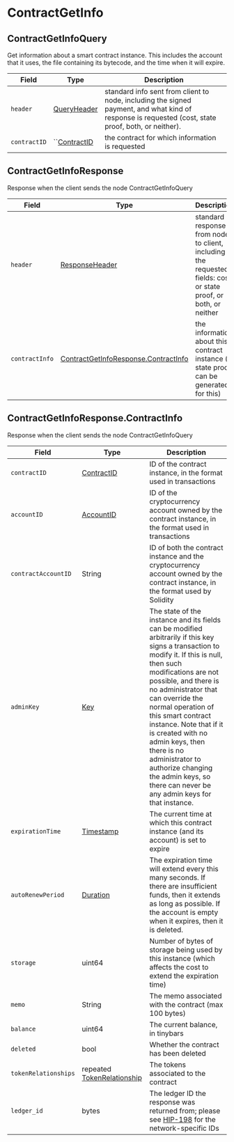 # ContractGetInfo

## ContractGetInfoQuery

Get information about a smart contract instance. This includes the account that it uses, the file containing its bytecode, and the time when it will expire.

| Field        | Type                                                                                                                                                | Description                                                                                                                                         |
| ------------ | --------------------------------------------------------------------------------------------------------------------------------------------------- | --------------------------------------------------------------------------------------------------------------------------------------------------- |
| `header`     | [QueryHeader](https://github.com/theekrystallee/hedera-style-guide/blob/sdk-v1/deprecated/hedera-api/smart-contracts/broken-reference/README.md)    | standard info sent from client to node, including the signed payment, and what kind of response is requested (cost, state proof, both, or neither). |
| `contractID` | \`\`[ContractID](https://github.com/theekrystallee/hedera-style-guide/blob/sdk-v1/deprecated/hedera-api/smart-contracts/broken-reference/README.md) | the contract for which information is requested                                                                                                     |

## ContractGetInfoResponse

Response when the client sends the node ContractGetInfoQuery

| Field          | Type                                                                                                                                                | Description                                                                                                      |
| -------------- | --------------------------------------------------------------------------------------------------------------------------------------------------- | ---------------------------------------------------------------------------------------------------------------- |
| `header`       | [ResponseHeader](https://github.com/theekrystallee/hedera-style-guide/blob/sdk-v1/deprecated/hedera-api/smart-contracts/broken-reference/README.md) | standard response from node to client, including the requested fields: cost, or state proof, or both, or neither |
| `contractInfo` | [ContractGetInfoResponse.ContractInfo](contractgetinfo.md#contractgetinforesponse-contractinfo)                                                     | the information about this contract instance (a state proof can be generated for this)                           |

## ContractGetInfoResponse.ContractInfo

Response when the client sends the node ContractGetInfoQuery

| Field                | Type                                                                                                                                                            | Description                                                                                                                                                                                                                                                                                                                                                                                                                                                     |
| -------------------- | --------------------------------------------------------------------------------------------------------------------------------------------------------------- | --------------------------------------------------------------------------------------------------------------------------------------------------------------------------------------------------------------------------------------------------------------------------------------------------------------------------------------------------------------------------------------------------------------------------------------------------------------- |
| `contractID`         | [ContractID](https://github.com/theekrystallee/hedera-style-guide/blob/sdk-v1/deprecated/hedera-api/smart-contracts/broken-reference/README.md)                 | ID of the contract instance, in the format used in transactions                                                                                                                                                                                                                                                                                                                                                                                                 |
| `accountID`          | [AccountID](https://github.com/theekrystallee/hedera-style-guide/blob/sdk-v1/deprecated/hedera-api/smart-contracts/broken-reference/README.md)                  | ID of the cryptocurrency account owned by the contract instance, in the format used in transactions                                                                                                                                                                                                                                                                                                                                                             |
| `contractAccountID`  | String                                                                                                                                                          | ID of both the contract instance and the cryptocurrency account owned by the contract instance, in the format used by Solidity                                                                                                                                                                                                                                                                                                                                  |
| `adminKey`           | [Key](https://github.com/theekrystallee/hedera-style-guide/blob/sdk-v1/deprecated/hedera-api/smart-contracts/broken-reference/README.md)                        | The state of the instance and its fields can be modified arbitrarily if this key signs a transaction to modify it. If this is null, then such modifications are not possible, and there is no administrator that can override the normal operation of this smart contract instance. Note that if it is created with no admin keys, then there is no administrator to authorize changing the admin keys, so there can never be any admin keys for that instance. |
| `expirationTime`     | [Timestamp](https://github.com/theekrystallee/hedera-style-guide/blob/sdk-v1/deprecated/hedera-api/smart-contracts/broken-reference/README.md)                  | The current time at which this contract instance (and its account) is set to expire                                                                                                                                                                                                                                                                                                                                                                             |
| `autoRenewPeriod`    | [Duration](https://github.com/theekrystallee/hedera-style-guide/blob/sdk-v1/deprecated/hedera-api/smart-contracts/broken-reference/README.md)                   | The expiration time will extend every this many seconds. If there are insufficient funds, then it extends as long as possible. If the account is empty when it expires, then it is deleted.                                                                                                                                                                                                                                                                     |
| `storage`            | uint64                                                                                                                                                          | Number of bytes of storage being used by this instance (which affects the cost to extend the expiration time)                                                                                                                                                                                                                                                                                                                                                   |
| `memo`               | String                                                                                                                                                          | The memo associated with the contract (max 100 bytes)                                                                                                                                                                                                                                                                                                                                                                                                           |
| `balance`            | uint64                                                                                                                                                          | The current balance, in tinybars                                                                                                                                                                                                                                                                                                                                                                                                                                |
| `deleted`            | bool                                                                                                                                                            | Whether the contract has been deleted                                                                                                                                                                                                                                                                                                                                                                                                                           |
| `tokenRelationships` | repeated [TokenRelationship](https://github.com/theekrystallee/hedera-style-guide/blob/sdk-v1/deprecated/hedera-api/smart-contracts/broken-reference/README.md) | The tokens associated to the contract                                                                                                                                                                                                                                                                                                                                                                                                                           |
| `ledger_id`          | bytes                                                                                                                                                           | The ledger ID the response was returned from; please see [HIP-198](https://github.com/hashgraph/hedera-improvement-proposal/blob/master/HIP/hip-198.md) for the network-specific IDs                                                                                                                                                                                                                                                                            |
